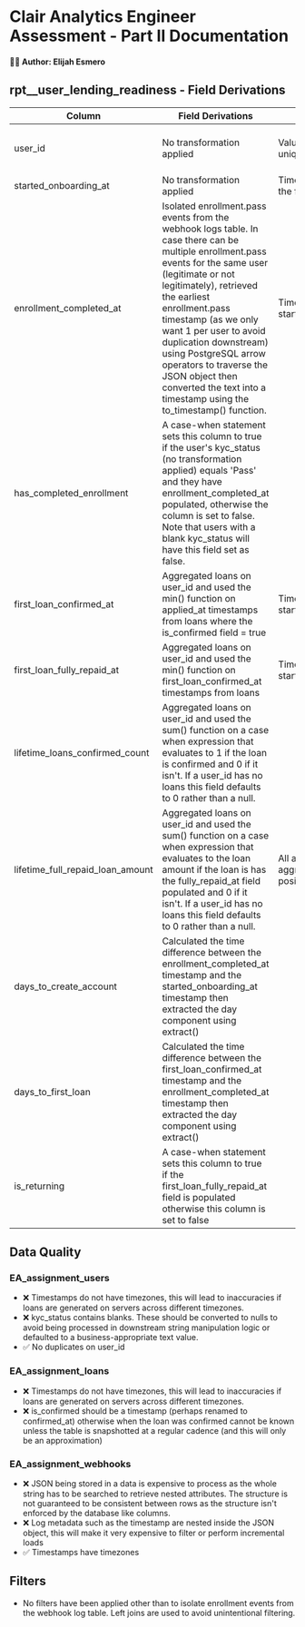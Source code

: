 # Clair Analytics Engineer Assessment - Part II Documentation
#### 👨‍💻 Author: Elijah Esmero

## rpt__user_lending_readiness - Field Derivations

| Column                           | Field Derivations                                                                                                                                                                                                                                                                                                                                                                                                             | Assumptions                               | Tests               |
|----------------------------------|-------------------------------------------------------------------------------------------------------------------------------------------------------------------------------------------------------------------------------------------------------------------------------------------------------------------------------------------------------------------------------------------------------------------------------|-------------------------------------------|---------------------|
| user_id                          | No transformation applied                                                                                                                                                                                                                                                                                                                                                                                                     | Values are universally unique IDs         | Unique and not null |
| started_onboarding_at            | No transformation applied                                                                                                                                                                                                                                                                                                                                                                                                     | Timestamps are not in the future          | Not null            |
| enrollment_completed_at          | Isolated enrollment.pass events from the webhook logs table. In case there can be multiple enrollment.pass events for the same user (legitimate or not legitimately), retrieved the earliest enrollment.pass timestamp (as we only want 1 per user to  avoid duplication downstream) using PostgreSQL arrow operators to traverse the JSON object then converted the text into a timestamp using the to_timestamp() function. | Timestamp is after started_onboarding_at  |                     |
| has_completed_enrollment         | A case-when statement sets this column to true if the user's kyc_status (no transformation applied) equals 'Pass' and they have enrollment_completed_at populated, otherwise the column is set to false. Note that users with a blank kyc_status will have this field set as false.                                                                                                                                           |                                           |                     |
| first_loan_confirmed_at          | Aggregated loans on user_id and used the min() function on applied_at timestamps from loans  where the is_confirmed field = true                                                                                                                                                                                                                                                                                              | Timestamp is after started_onboarding_at  |                     |
| first_loan_fully_repaid_at       | Aggregated loans on user_id and used the min() function on first_loan_confirmed_at timestamps from loans                                                                                                                                                                                                                                                                                                                      | Timestamp is after started_onboarding_at  |                     |
| lifetime_loans_confirmed_count   | Aggregated loans on user_id and used the sum() function on a case when expression that evaluates to 1 if the loan is confirmed and 0 if it isn't. If a user_id has no loans this field defaults to 0 rather than a null.                                                                                                                                                                                                      |                                           |                     |
| lifetime_full_repaid_loan_amount | Aggregated loans on user_id and used the sum() function on a case when expression that evaluates to the loan amount if the loan is has the fully_repaid_at field populated and 0 if it isn't. If a user_id has no loans this field defaults to 0 rather than a null.                                                                                                                                                          | All amounts being aggregated are positive |                     |
| days_to_create_account           | Calculated the time difference between the enrollment_completed_at timestamp and the started_onboarding_at timestamp then extracted the day component using extract()                                                                                                                                                                                                                                                         |                                           |                     |
| days_to_first_loan               | Calculated the time difference between the first_loan_confirmed_at timestamp and the enrollment_completed_at timestamp then extracted the day component using extract()                                                                                                                                                                                                                                                       |                                           |                     |
| is_returning                     | A case-when statement sets this column to true if the first_loan_fully_repaid_at field is populated otherwise this column is set to false                                                                                                                                                                                                                                                                                     |                                           |                     |

## Data Quality

### EA_assignment_users
- ❌ Timestamps do not have timezones, this will lead to inaccuracies if loans are generated on servers across different timezones.
- ❌ kyc_status contains blanks. These should be converted to nulls to avoid being processed in downstream string manipulation logic or defaulted to a business-appropriate text value.
- ✅ No duplicates on user_id

### EA_assignment_loans
- ❌ Timestamps do not have timezones, this will lead to inaccuracies if loans are generated on servers across different timezones.
- ❌ is_confirmed should be a timestamp (perhaps renamed to confirmed_at) otherwise when the loan was confirmed cannot be known unless the table is snapshotted at a regular cadence (and this will only be an approximation)

### EA_assignment_webhooks
- ❌ JSON being stored in a data is expensive to process as the whole string has to be searched to retrieve nested attributes. The structure is not guaranteed to be consistent between rows as the structure isn't enforced by the database like columns.
- ❌ Log metadata such as the timestamp are nested inside the JSON object, this will make it very expensive to filter or perform incremental loads
- ✅ Timestamps have timezones

## Filters

- No filters have been applied other than to isolate enrollment events from the webhook log table. Left joins are used to avoid unintentional filtering.
